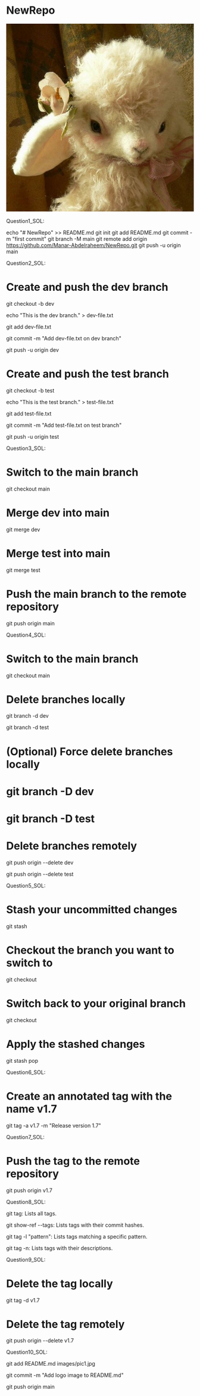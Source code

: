 # NewRepo
![image](images/pic1.jpg)

Question1_SOL:  

echo "# NewRepo" >> README.md 
git init 
git add README.md 
git commit -m "first commit" 
git branch -M main 
git remote add origin https://github.com/Manar-Abdelraheem/NewRepo.git 
git push -u origin main 

Question2_SOL: 

# Create and push the dev branch 

git checkout -b dev 

echo "This is the dev branch." > dev-file.txt 

git add dev-file.txt 

git commit -m "Add dev-file.txt on dev branch" 

git push -u origin dev 

  

# Create and push the test branch 

git checkout -b test 

echo "This is the test branch." > test-file.txt 

git add test-file.txt 

git commit -m "Add test-file.txt on test branch" 

git push -u origin test 

Question3_SOL: 

# Switch to the main branch 

git checkout main 

  

# Merge dev into main 

git merge dev 

  

# Merge test into main 

git merge test 

  

# Push the main branch to the remote repository 

git push origin main 

Question4_SOL: 

# Switch to the main branch 

git checkout main 

  

# Delete branches locally 

git branch -d dev 

git branch -d test 

  

# (Optional) Force delete branches locally 

# git branch -D dev 

# git branch -D test 


# Delete branches remotely 

git push origin --delete dev 

git push origin --delete test  

Question5_SOL: 

 

# Stash your uncommitted changes 

git stash 

# Checkout the branch you want to switch to 

git checkout <branch-name> 

# Switch back to your original branch 

git checkout <original-branch-name> 

# Apply the stashed changes 

git stash pop 



Question6_SOL: 

# Create an annotated tag with the name v1.7 

git tag -a v1.7 -m "Release version 1.7" 

 Question7_SOL: 

# Push the tag to the remote repository 

git push origin v1.7 

Question8_SOL: 

git tag: Lists all tags. 

git show-ref --tags: Lists tags with their commit hashes. 

git tag -l "pattern": Lists tags matching a specific pattern. 

git tag -n: Lists tags with their descriptions. 

 
Question9_SOL: 

# Delete the tag locally 

git tag -d v1.7 


# Delete the tag remotely 

git push origin --delete v1.7 

 

Question10_SOL: 

 git add README.md images/pic1.jpg

 git commit -m "Add logo image to README.md"
 
git push origin main

 

 
